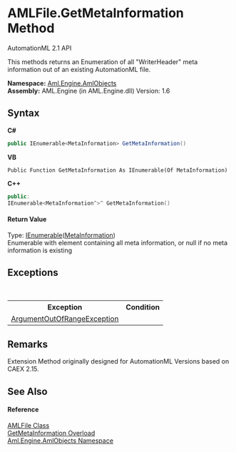 # AMLFile.GetMetaInformation Method 
AutomationML 2.1 API 

This methods returns an Enumeration of all "WriterHeader" meta information out of an existing AutomationML file.

**Namespace:**&nbsp;<a href="N_Aml_Engine_AmlObjects">Aml.Engine.AmlObjects</a><br />**Assembly:**&nbsp;AML.Engine (in AML.Engine.dll) Version: 1.6

## Syntax

**C#**<br />
``` C#
public IEnumerable<MetaInformation> GetMetaInformation()
```

**VB**<br />
``` VB
Public Function GetMetaInformation As IEnumerable(Of MetaInformation)
```

**C++**<br />
``` C++
public:
IEnumerable<MetaInformation^>^ GetMetaInformation()
```


#### Return Value
Type: <a href="https://docs.microsoft.com/dotnet/api/system.collections.generic.ienumerable-1" target="_parent" rel="noopener noreferrer">IEnumerable</a>(<a href="T_Aml_Engine_AmlObjects_MetaInformation">MetaInformation</a>)<br />Enumerable with element containing all meta information, or null if no meta information is existing

## Exceptions
&nbsp;<table><tr><th>Exception</th><th>Condition</th></tr><tr><td><a href="https://docs.microsoft.com/dotnet/api/system.argumentoutofrangeexception" target="_parent" rel="noopener noreferrer">ArgumentOutOfRangeException</a></td><td /></tr></table>

## Remarks
Extension Method originally designed for AutomationML Versions based on CAEX 2.15.

## See Also


#### Reference
<a href="T_Aml_Engine_AmlObjects_AMLFile">AMLFile Class</a><br /><a href="Overload_Aml_Engine_AmlObjects_AMLFile_GetMetaInformation">GetMetaInformation Overload</a><br /><a href="N_Aml_Engine_AmlObjects">Aml.Engine.AmlObjects Namespace</a><br />